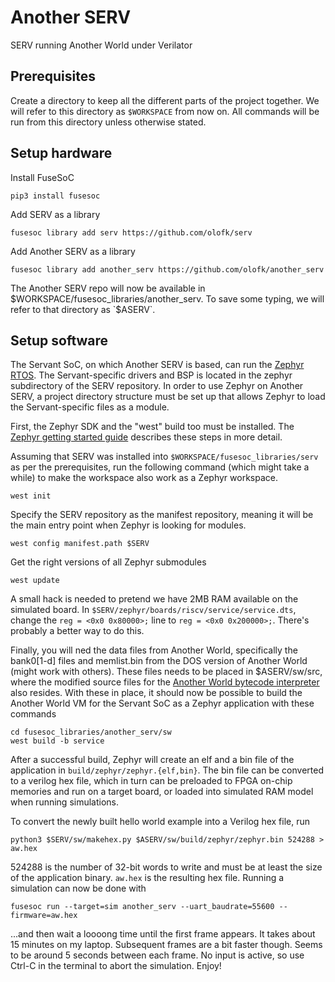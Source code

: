 # Another SERV

SERV running Another World under Verilator

## Prerequisites

Create a directory to keep all the different parts of the project together. We
will refer to this directory as `$WORKSPACE` from now on. All commands will be run from this directory unless otherwise stated.

## Setup hardware

Install FuseSoC

`pip3 install fusesoc`

Add SERV as a library

`fusesoc library add serv https://github.com/olofk/serv`

Add Another SERV as a library

`fusesoc library add another_serv https://github.com/olofk/another_serv`

The Another SERV repo will now be available in $WORKSPACE/fusesoc_libraries/another_serv. To save some typing, we will refer to that directory as `$ASERV`.

## Setup software

The Servant SoC, on which Another SERV is based, can run the [Zephyr RTOS](https://www.zephyrproject.org). The Servant-specific drivers and BSP is located in the zephyr subdirectory of the SERV repository. In order to use Zephyr on Another SERV, a project directory structure must be set up that allows Zephyr to load the Servant-specific files as a module.

First, the Zephyr SDK and the "west" build too must be installed. The [Zephyr getting started guide](https://docs.zephyrproject.org/latest/getting_started/index.html) describes these steps in more detail.

Assuming that SERV was installed into `$WORKSPACE/fusesoc_libraries/serv` as per the prerequisites, run the following command (which might take a while) to make the workspace also work as a Zephyr workspace.

    west init

Specify the SERV repository as the manifest repository, meaning it will be the main entry point when Zephyr is looking for modules.

    west config manifest.path $SERV

Get the right versions of all Zephyr submodules

    west update

A small hack is needed to pretend we have 2MB RAM available on the simulated board. In `$SERV/zephyr/boards/riscv/service/service.dts`, change the `reg = <0x0 0x80000>;` line to `reg = <0x0 0x200000>;`. There's probably a better way to do this.

Finally, you will ned the data files from Another World, specifically the bank0[1-d] files and memlist.bin from the DOS version of Another World (might work with others). These files needs to be placed in $ASERV/sw/src, where the modified source files for the [Another World bytecode interpreter](https://github.com/fabiensanglard/Another-World-Bytecode-Interpreter) also resides. With these in place, it should now be possible to build the Another World VM for the Servant SoC as a Zephyr application with these commands

    cd fusesoc_libraries/another_serv/sw
    west build -b service

After a successful build, Zephyr will create an elf and a bin file of the application in `build/zephyr/zephyr.{elf,bin}`. The bin file can be converted to a verilog hex file, which in turn can be preloaded to FPGA on-chip memories and run on a target board, or loaded into simulated RAM model when running simulations.

To convert the newly built hello world example into a Verilog hex file, run

    python3 $SERV/sw/makehex.py $ASERV/sw/build/zephyr/zephyr.bin 524288 > aw.hex

524288 is the number of 32-bit words to write and must be at least the size of the application binary. `aw.hex` is the resulting hex file. Running a simulation can now be done with

    fusesoc run --target=sim another_serv --uart_baudrate=55600 --firmware=aw.hex

...and then wait a loooong time until the first frame appears. It takes about 15 minutes on my laptop. Subsequent frames are a bit faster though. Seems to be around 5 seconds between each frame. No input is active, so use Ctrl-C in the terminal to abort the simulation. Enjoy!
